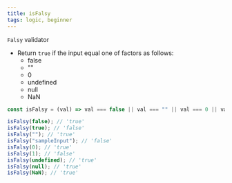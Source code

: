 ```yaml
---
title: isFalsy
tags: logic, beginner
---
```


`Falsy` validator

- Return `true` if the input equal one of factors as follows:
  - false
  - ""
  - 0
  - undefined
  - null
  - NaN

```js
const isFalsy = (val) => val === false || val === "" || val === 0 || val ==== undefined || val === null || val === NaN;
```

```js
isFalsy(false); // 'true'
isFalsy(true); // 'false'
isFalsy(""); // 'true'
isFalsy("sampleInput"); // 'false'
isFalsy(0); // 'true'
isFalsy(1); // 'false'
isFalsy(undefined); // 'true'
isFalsy(null); // 'true'
isFalsy(NaN); // 'true'
```
